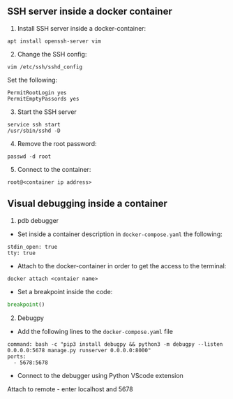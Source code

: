 ## SSH server inside a docker container
1) Install SSH server inside a docker-container:

```command
apt install openssh-server vim
```

2) Change the SSH config:
```
vim /etc/ssh/sshd_config
```
Set the following:
```
PermitRootLogin yes
PermitEmptyPassords yes
```

3) Start the SSH server
```
service ssh start 
/usr/sbin/sshd -D
```

4) Remove the root password:
```
passwd -d root
```

5) Connect to the container:
```
root@<container ip address>
```

## Visual debugging inside a container
1) pdb debugger
- Set inside a container description in `docker-compose.yaml`
the following:

```
stdin_open: true
tty: true
```

- Attach to the docker-container in order to get the access to
the terminal:

```
docker attach <contaier name>
```

- Set a breakpoint inside the code:

```python
breakpoint()

```

2) Debugpy 
- Add the following lines to the `docker-compose.yaml` file

```
command: bash -c "pip3 install debugpy && python3 -m debugpy --listen 0.0.0.0:5678 manage.py runserver 0.0.0.0:8000"
ports:
  - 5678:5678
```

- Connect to the debugger using Python VScode extension

Attach to remote - enter localhost and 5678
